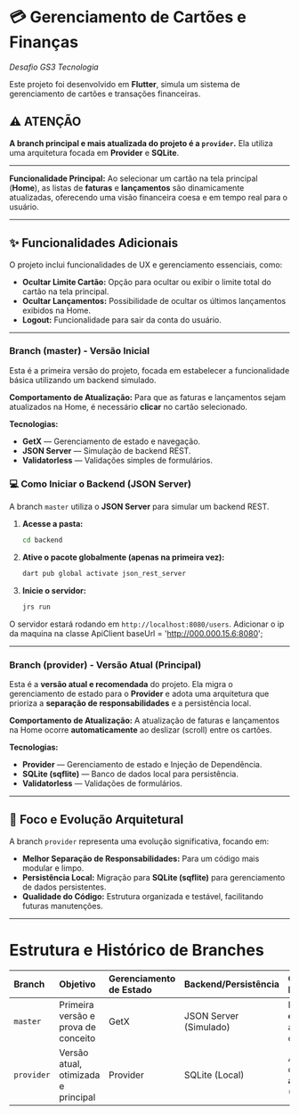 # 💳 Gerenciamento de Cartões e Finanças

*Desafio GS3 Tecnologia*

Este projeto foi desenvolvido em **Flutter**, simula um sistema de gerenciamento de cartões e transações financeiras.

## ⚠️ ATENÇÃO

**A branch principal e mais atualizada do projeto é a `provider`.** Ela utiliza uma arquitetura focada em **Provider** e **SQLite**.

---


**Funcionalidade Principal:**
Ao selecionar um cartão na tela principal (**Home**), as listas de **faturas** e **lançamentos** são dinamicamente atualizadas, oferecendo uma visão financeira coesa e em tempo real para o usuário.

---
## ✨ Funcionalidades Adicionais

O projeto inclui funcionalidades de UX e gerenciamento essenciais, como:

* **Ocultar Limite Cartão:** Opção para ocultar ou exibir o limite total do cartão na tela principal.
* **Ocultar Lançamentos:** Possibilidade de ocultar os últimos lançamentos exibidos na Home.
* **Logout:** Funcionalidade para sair da conta do usuário.

---



### Branch (master) - Versão Inicial

Esta é a primeira versão do projeto, focada em estabelecer a funcionalidade básica utilizando um backend simulado.

**Comportamento de Atualização:**
Para que as faturas e lançamentos sejam atualizados na Home, é necessário **clicar** no cartão selecionado.

**Tecnologias:**
- **GetX** — Gerenciamento de estado e navegação.
- **JSON Server** — Simulação de backend REST.
- **Validatorless** — Validações simples de formulários.

### 💻 Como Iniciar o Backend (JSON Server)

A branch `master` utiliza o **JSON Server** para simular um backend REST.

1.  **Acesse a pasta:**
    ```bash
    cd backend
    ```
2.  **Ative o pacote globalmente (apenas na primeira vez):**
    ```bash
    dart pub global activate json_rest_server
    ```
3.  **Inicie o servidor:**
    ```bash
    jrs run
    ```
O servidor estará rodando em `http://localhost:8080/users`.
Adicionar o ip da maquina na classe ApiClient baseUrl = 'http://000.000.15.6:8080';

---

### Branch (provider) - Versão Atual (Principal)

Esta é a **versão atual e recomendada** do projeto. Ela migra o gerenciamento de estado para o **Provider** e adota uma arquitetura que prioriza a **separação de responsabilidades** e a persistência local.

**Comportamento de Atualização:**
A atualização de faturas e lançamentos na Home ocorre **automaticamente** ao deslizar (scroll) entre os cartões.

**Tecnologias:**
- **Provider** — Gerenciamento de estado e Injeção de Dependência.
- **SQLite (sqflite)** — Banco de dados local para persistência.
- **Validatorless** — Validações de formulários.

---

## 🚀 Foco e Evolução Arquitetural

A branch `provider` representa uma evolução significativa, focando em:

* **Melhor Separação de Responsabilidades:** Para um código mais modular e limpo.
* **Persistência Local:** Migração para **SQLite (sqflite)** para gerenciamento de dados persistentes.
* **Qualidade do Código:** Estrutura organizada e testável, facilitando futuras manutenções.

---

# Estrutura e Histórico de Branches

| Branch | Objetivo | Gerenciamento de Estado | Backend/Persistência | Observação Principal |
| :--- | :--- | :--- | :--- | :--- |
| `master` | Primeira versão e prova de conceito | GetX | JSON Server (Simulado) | Requer **clique** para atualização de faturas. |
| `provider` | Versão atual, otimizada e principal | Provider | SQLite (Local) | Atualização de faturas **automática** (Scroll). |
